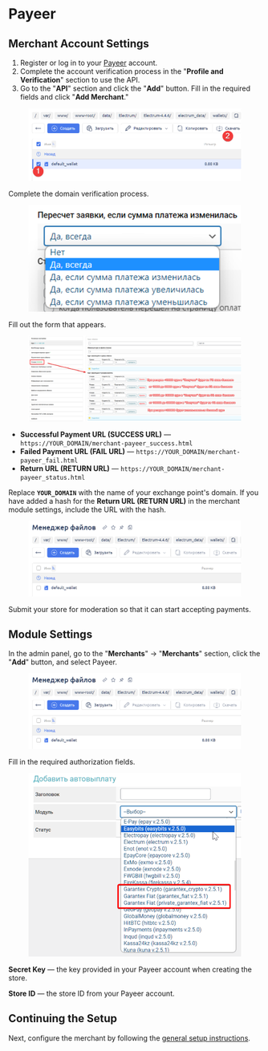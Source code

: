 # Payeer

## Merchant Account Settings

1. Register or log in to your [Payeer](https://payeer.com/) account.
2. Complete the account verification process in the "**Profile and Verification**" section to use the API.
3. Go to the "**API**" section and click the "**Add**" button. Fill in the required fields and click "**Add Merchant**."

<figure><img src="../../../.gitbook/assets/image (1535).png" alt=""><figcaption></figcaption></figure>

Complete the domain verification process.

<figure><img src="../../../.gitbook/assets/image (954).png" alt="" width="524"><figcaption></figcaption></figure>

Fill out the form that appears.

<figure><img src="../../../.gitbook/assets/image (843).png" alt="" width="459"><figcaption></figcaption></figure>

* **Successful Payment URL (SUCCESS URL)** — `https://YOUR_DOMAIN/merchant-payeer_success.html`
* **Failed Payment URL (FAIL URL)** — `https://YOUR_DOMAIN/merchant-payeer_fail.html`
* **Return URL (RETURN URL)** — `https://YOUR_DOMAIN/merchant-payeer_status.html`

Replace **`YOUR_DOMAIN`** with the name of your exchange point's domain. If you have added a hash for the **Return URL (RETURN URL)** in the merchant module settings, include the URL with the hash.

<figure><img src="../../../.gitbook/assets/image (1536).png" alt=""><figcaption></figcaption></figure>

Submit your store for moderation so that it can start accepting payments.

## Module Settings

In the admin panel, go to the "**Merchants**" -> "**Merchants**" section, click the "**Add**" button, and select Payeer.

<figure><img src="../../../.gitbook/assets/image (1537).png" alt="" width="466"><figcaption></figcaption></figure>

Fill in the required authorization fields.

<figure><img src="../../../.gitbook/assets/image (1538).png" alt="" width="450"><figcaption></figcaption></figure>

**Secret Key** — the key provided in your Payeer account when creating the store.

**Store ID** — the store ID from your Payeer account.

## Continuing the Setup

Next, configure the merchant by following the [general setup instructions](https://premium.gitbook.io/rukovodstvo-polzovatelya/osnovnye-nastroiki/merchanty-i-avtovyplaty/merchanty/obshie-nastroiki-merchantov).